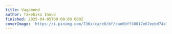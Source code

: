 ```yaml
---
title: Vagabond
author: Takehiko Inoue
finished: 2025-04-05T00:00:00.000Z
coverImage: 'https://i.pinimg.com/736x/ca/e0/bf/cae0bff30017e67eebd74e749fdac706.jpg'
---
```

